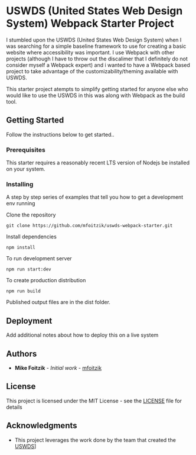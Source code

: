 # USWDS (United States Web Design System) Webpack Starter Project

I stumbled upon the USWDS (United States Web Design System) when I was searching for a simple baseline framework to use for creating a basic website where accessibility was important. I use Webpack with other projects (although I have to throw out the discalimer that I definitely do not consider myself a Webpack expert) and i wanted to have a Webpack based project to take advantage of the customizability/theming available with USWDS.

This starter project atempts to simplify getting started for anyone else who would like to use the USWDS in this was along with Webpack as the build tool.

## Getting Started

Follow the instructions below to get started..

### Prerequisites

This starter requires a reasonably recent LTS version of Nodejs be installed on your system.


### Installing

A step by step series of examples that tell you how to get a development env running

Clone the repository

```
git clone https://github.com/mfoitzik/uswds-webpack-starter.git
```

Install dependencies

```
npm install
```

To run development server
```
npm run start:dev
```

To create production distribution
```
npm run build
```
Published output files are in the dist folder.

## Deployment

Add additional notes about how to deploy this on a live system



## Authors

* **Mike Foitzik** - *Initial work* - [mfoitzik](https://github.com/mfoitzik)

## License

This project is licensed under the MIT License - see the [LICENSE](./LICENSE) file for details

## Acknowledgments

* This project leverages the work done by the team that created the <a href="https://designsystem.digital.gov/" target="_blank">USWDS</a>]

